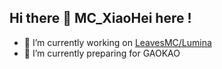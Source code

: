 ## Hi there 👋 MC_XiaoHei here !

- 🔭 I’m currently working on [LeavesMC/Lumina](https://github.com/LeavesMC/Lumina)
- 🌱 I’m currently preparing for GAOKAO
